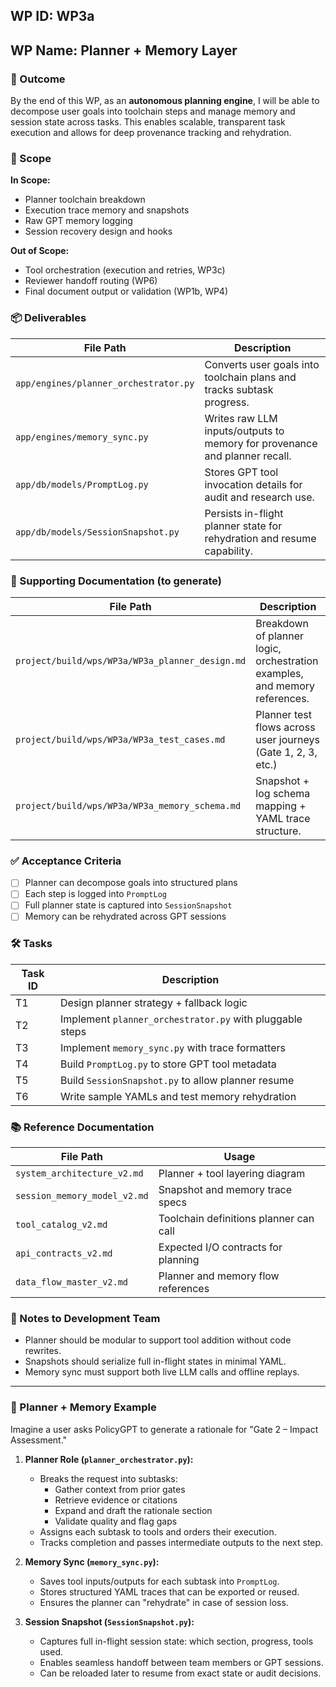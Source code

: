 ## WP ID: WP3a
## WP Name: Planner + Memory Layer

### 🌟 Outcome
By the end of this WP, as an **autonomous planning engine**, I will be able to decompose user goals into toolchain steps and manage memory and session state across tasks. This enables scalable, transparent task execution and allows for deep provenance tracking and rehydration.

### 🧽 Scope
**In Scope:**
- Planner toolchain breakdown
- Execution trace memory and snapshots
- Raw GPT memory logging
- Session recovery design and hooks

**Out of Scope:**
- Tool orchestration (execution and retries, WP3c)
- Reviewer handoff routing (WP6)
- Final document output or validation (WP1b, WP4)

### 📦 Deliverables
| File Path | Description |
|-----------|-------------|
| `app/engines/planner_orchestrator.py` | Converts user goals into toolchain plans and tracks subtask progress. |
| `app/engines/memory_sync.py` | Writes raw LLM inputs/outputs to memory for provenance and planner recall. |
| `app/db/models/PromptLog.py` | Stores GPT tool invocation details for audit and research use. |
| `app/db/models/SessionSnapshot.py` | Persists in-flight planner state for rehydration and resume capability. |

### 📄 Supporting Documentation (to generate)
| File Path | Description |
|-----------|-------------|
| `project/build/wps/WP3a/WP3a_planner_design.md` | Breakdown of planner logic, orchestration examples, and memory references. |
| `project/build/wps/WP3a/WP3a_test_cases.md` | Planner test flows across user journeys (Gate 1, 2, 3, etc.) |
| `project/build/wps/WP3a/WP3a_memory_schema.md` | Snapshot + log schema mapping + YAML trace structure. |

### ✅ Acceptance Criteria
- [ ] Planner can decompose goals into structured plans
- [ ] Each step is logged into `PromptLog`
- [ ] Full planner state is captured into `SessionSnapshot`
- [ ] Memory can be rehydrated across GPT sessions

### 🛠 Tasks
| Task ID | Description |
|---------|-------------|
| T1 | Design planner strategy + fallback logic |
| T2 | Implement `planner_orchestrator.py` with pluggable steps |
| T3 | Implement `memory_sync.py` with trace formatters |
| T4 | Build `PromptLog.py` to store GPT tool metadata |
| T5 | Build `SessionSnapshot.py` to allow planner resume |
| T6 | Write sample YAMLs and test memory rehydration |

### 📚 Reference Documentation
| File Path | Usage |
|-----------|--------|
| `system_architecture_v2.md` | Planner + tool layering diagram |
| `session_memory_model_v2.md` | Snapshot and memory trace specs |
| `tool_catalog_v2.md` | Toolchain definitions planner can call |
| `api_contracts_v2.md` | Expected I/O contracts for planning |
| `data_flow_master_v2.md` | Planner and memory flow references |

### 📝 Notes to Development Team
- Planner should be modular to support tool addition without code rewrites.
- Snapshots should serialize full in-flight states in minimal YAML.
- Memory sync must support both live LLM calls and offline replays.

---

### 🧠 Planner + Memory Example

Imagine a user asks PolicyGPT to generate a rationale for "Gate 2 – Impact Assessment."

1. **Planner Role (`planner_orchestrator.py`):**
   - Breaks the request into subtasks:
     - Gather context from prior gates
     - Retrieve evidence or citations
     - Expand and draft the rationale section
     - Validate quality and flag gaps
   - Assigns each subtask to tools and orders their execution.
   - Tracks completion and passes intermediate outputs to the next step.

2. **Memory Sync (`memory_sync.py`):**
   - Saves tool inputs/outputs for each subtask into `PromptLog`.
   - Stores structured YAML traces that can be exported or reused.
   - Ensures the planner can "rehydrate" in case of session loss.

3. **Session Snapshot (`SessionSnapshot.py`):**
   - Captures full in-flight session state: which section, progress, tools used.
   - Enables seamless handoff between team members or GPT sessions.
   - Can be reloaded later to resume from exact state or audit decisions.
